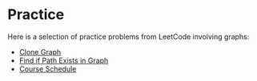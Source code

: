 # Practice

Here is a selection of practice problems from LeetCode involving graphs:

* [Clone Graph](https://leetcode.com/problems/clone-graph/description/)
* [Find if Path Exists in Graph](https://leetcode.com/problems/find-if-path-exists-in-graph/description/)
* [Course Schedule](https://leetcode.com/problems/course-schedule/description/)
